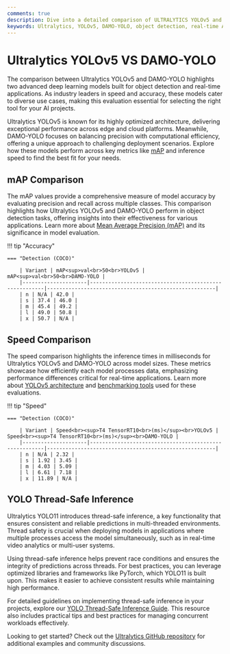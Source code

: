 ```yaml
---
comments: true
description: Dive into a detailed comparison of ULTRALYTICS YOLOv5 and DAMO-YOLO, two leading models in object detection and real-time AI. Explore their performance, speed, and accuracy for applications in edge AI and computer vision.
keywords: Ultralytics, YOLOv5, DAMO-YOLO, object detection, real-time AI, edge AI, computer vision, model comparison
---
```


# Ultralytics YOLOv5 VS DAMO-YOLO

The comparison between Ultralytics YOLOv5 and DAMO-YOLO highlights two advanced deep learning models built for object detection and real-time applications. As industry leaders in speed and accuracy, these models cater to diverse use cases, making this evaluation essential for selecting the right tool for your AI projects.

Ultralytics YOLOv5 is known for its highly optimized architecture, delivering exceptional performance across edge and cloud platforms. Meanwhile, DAMO-YOLO focuses on balancing precision with computational efficiency, offering a unique approach to challenging deployment scenarios. Explore how these models perform across key metrics like [mAP](https://www.ultralytics.com/blog/measuring-ai-performance-to-weigh-the-impact-of-your-innovations) and inference speed to find the best fit for your needs.

## mAP Comparison

The mAP values provide a comprehensive measure of model accuracy by evaluating precision and recall across multiple classes. This comparison highlights how Ultralytics YOLOv5 and DAMO-YOLO perform in object detection tasks, offering insights into their effectiveness for various applications. Learn more about [Mean Average Precision (mAP)](https://www.ultralytics.com/glossary/mean-average-precision-map) and its significance in model evaluation.

!!! tip "Accuracy"

    === "Detection (COCO)"

    	| Variant | mAP<sup>val<br>50<br>YOLOv5 | mAP<sup>val<br>50<br>DAMO-YOLO |
    	|---------------------|-------------------------------------------------------|-------------------------------------------------------|
    	| n | N/A | 42.0 |
    	| s | 37.4 | 46.0 |
    	| m | 45.4 | 49.2 |
    	| l | 49.0 | 50.8 |
    	| x | 50.7 | N/A |


## Speed Comparison

The speed comparison highlights the inference times in milliseconds for Ultralytics YOLOv5 and DAMO-YOLO across model sizes. These metrics showcase how efficiently each model processes data, emphasizing performance differences critical for real-time applications. Learn more about [YOLOv5 architecture](https://docs.ultralytics.com/yolov5/tutorials/architecture_description/) and [benchmarking tools](https://docs.ultralytics.com/reference/utils/benchmarks/) used for these evaluations.

!!! tip "Speed"

    === "Detection (COCO)"

    	| Variant | Speed<br><sup>T4 TensorRT10<br>(ms)</sup><br>YOLOv5 | Speed<br><sup>T4 TensorRT10<br>(ms)</sup><br>DAMO-YOLO |
    	|---------------------|-------------------------------------------------------|-------------------------------------------------------|
    	| n | N/A | 2.32 |
    	| s | 1.92 | 3.45 |
    	| m | 4.03 | 5.09 |
    	| l | 6.61 | 7.18 |
    	| x | 11.89 | N/A |

## YOLO Thread-Safe Inference

Ultralytics YOLO11 introduces thread-safe inference, a key functionality that ensures consistent and reliable predictions in multi-threaded environments. Thread safety is crucial when deploying models in applications where multiple processes access the model simultaneously, such as in real-time video analytics or multi-user systems.

Using thread-safe inference helps prevent race conditions and ensures the integrity of predictions across threads. For best practices, you can leverage optimized libraries and frameworks like PyTorch, which YOLO11 is built upon. This makes it easier to achieve consistent results while maintaining high performance.

For detailed guidelines on implementing thread-safe inference in your projects, explore our [YOLO Thread-Safe Inference Guide](https://docs.ultralytics.com/guides/yolo-thread-safe-inference/). This resource also includes practical tips and best practices for managing concurrent workloads effectively.

Looking to get started? Check out the [Ultralytics GitHub repository](https://github.com/ultralytics/ultralytics) for additional examples and community discussions.
